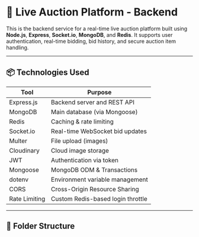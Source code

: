 # 🛒 Live Auction Platform - Backend

This is the backend service for a real-time live auction platform built using **Node.js**, **Express**, **Socket.io**, **MongoDB**, and **Redis**. It supports user authentication, real-time bidding, bid history, and secure auction item handling.

---

## 📦 Technologies Used

| Tool            | Purpose                                  |
|-----------------|-------------------------------------------|
| Express.js      | Backend server and REST API               |
| MongoDB         | Main database (via Mongoose)              |
| Redis           | Caching & rate limiting                   |
| Socket.io       | Real-time WebSocket bid updates           |
| Multer          | File upload (images)                      |
| Cloudinary      | Cloud image storage                       |
| JWT             | Authentication via token                  |
| Mongoose        | MongoDB ODM & Transactions                |
| dotenv          | Environment variable management           |
| CORS            | Cross-Origin Resource Sharing             |
| Rate Limiting   | Custom Redis-based login throttle         |

---

## 📁 Folder Structure

